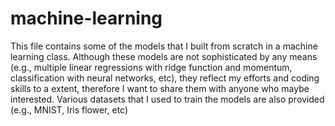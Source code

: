 # machine-learning
This file contains some of the models that I built from scratch in a machine learning class.
Although these models are not sophisticated by any means (e.g., multiple linear regressions with ridge function and momentum,  classification with neural networks, etc),
they reflect my efforts and coding skills to a extent, therefore I want to share them with anyone who maybe interested.
Various datasets that I used to train the models are also provided (e.g., MNIST, Iris flower, etc)
